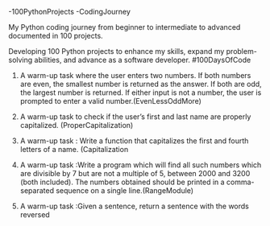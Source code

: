 -100PythonProjects -CodingJourney

My Python coding journey from beginner to intermediate to advanced documented in 100 projects.

Developing 100 Python projects to enhance my skills, expand my problem-solving abilities, and advance as a software developer. #100DaysOfCode

1. A warm-up task where the user enters two numbers. If both numbers are even, the smallest number is returned as the answer. If both are odd, the largest number is returned. If either input is not a number, the user is prompted to enter a valid number.(EvenLessOddMore)
   
2. A warm-up task to check if the user’s first and last name are properly capitalized. (ProperCapitalization)

3. A warm-up task : Write a function that capitalizes the first and fourth letters of a name. (Capitalization

4. A warm-up task :Write a program which will find all such numbers which are divisible by 7 but are not a multiple of 5, between 2000 and 3200 (both included). The numbers obtained should be printed in a comma-separated sequence on a single line.(RangeModule)

5. A warm-up task :Given a sentence, return a sentence with the words reversed
